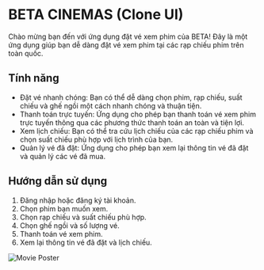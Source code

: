 # BETA CINEMAS (Clone UI)

Chào mừng bạn đến với ứng dụng đặt vé xem phim của BETA! Đây là một ứng dụng giúp bạn dễ dàng đặt vé xem phim tại các rạp chiếu phim trên toàn quốc.

## Tính năng

- Đặt vé nhanh chóng: Bạn có thể dễ dàng chọn phim, rạp chiếu, suất chiếu và ghế ngồi một cách nhanh chóng và thuận tiện.
- Thanh toán trực tuyến: Ứng dụng cho phép bạn thanh toán vé xem phim trực tuyến thông qua các phương thức thanh toán an toàn và tiện lợi.
- Xem lịch chiếu: Bạn có thể tra cứu lịch chiếu của các rạp chiếu phim và chọn suất chiếu phù hợp với lịch trình của bạn.
- Quản lý vé đã đặt: Ứng dụng cho phép bạn xem lại thông tin vé đã đặt và quản lý các vé đã mua.

## Hướng dẫn sử dụng

1. Đăng nhập hoặc đăng ký tài khoản.
2. Chọn phim bạn muốn xem.
3. Chọn rạp chiếu và suất chiếu phù hợp.
4. Chọn ghế ngồi và số lượng vé.
5. Thanh toán vé xem phim.
6. Xem lại thông tin vé đã đặt và lịch chiếu.

<img src="../beta/assets/imgReadme/1.png" alt="Movie Poster">

